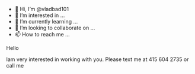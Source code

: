 - 👋 Hi, I’m @vladbad101
- 👀 I’m interested in ...
- 🌱 I’m currently learning ...
- 💞️ I’m looking to collaborate on ...
- 📫 How to reach me ...

<!---
vladbad101/vladbad101 is a ✨ special ✨ repository because its `README.md` (this file) appears on your GitHub profile.
You can click the Preview link to take a look at your changes.
---> Hello
Iam very interested in working with you. Please text me at 415 604 2735 or call me
